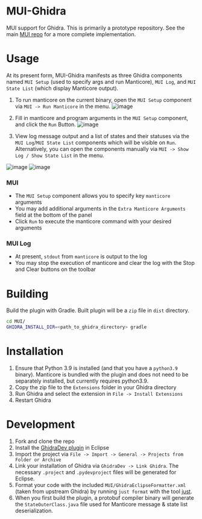 # MUI-Ghidra
MUI support for Ghidra. This is primarily a prototype repository. See the main [MUI repo](https://github.com/trailofbits/mui) for a more complete implementation.

# Usage

At its present form, MUI-Ghidra manifests as three Ghidra components named `MUI Setup` (used to specify args and run Manticore), `MUI Log`, and `MUI State List` (which display Manticore output). 

1. To run manticore on the current binary, open the `MUI Setup` component via `MUI -> Run Manticore` in the menu.
![image](https://user-images.githubusercontent.com/29654756/149530110-616c19c0-24b0-4371-ada8-f149a21c2cea.png)

2. Fill in manticore and program arguments in the `MUI Setup` component, and click the `Run` Button.
![image](https://user-images.githubusercontent.com/29654756/149530250-a1c38cef-da37-46aa-819e-f54f50edcad1.png)

3. View log message output and a list of states and their statuses via the `MUI Log`/`MUI State List` components which will be visible on `Run`. Alternatively, you can open the components manually via `MUI -> Show Log / Show State List` in the menu. 

![image](https://user-images.githubusercontent.com/29654756/149968899-ab9b5970-0e24-462f-8c5a-2861aa3ed3ad.png)
![image](https://user-images.githubusercontent.com/29654756/149969392-4a111c5f-8cf0-45aa-93e5-e0a23ac0a869.png)


### MUI
- The `MUI Setup` component allows you to specify key `manticore` arguments
- You may add additional arguments in the `Extra Manticore Arguments` field at the bottom of the panel
- Click `Run` to execute the manticore command with your desired arguments

### MUI Log
- At present, `stdout` from `manticore` is output to the log
- You may stop the execution of manticore and clear the log with the Stop and Clear buttons on the toolbar

# Building

Build the plugin with Gradle. Built plugin will be a `zip` file in `dist` directory.

```bash
cd MUI/
GHIDRA_INSTALL_DIR=<path_to_ghidra_directory> gradle
```

# Installation

1. Ensure that Python 3.9 is installed (and that you have a `python3.9` binary). Manticore is bundled with the plugin and does not need to be separately installed, but currently requires python3.9.
2. Copy the zip file to the `Extensions` folder in your Ghidra directory 
3. Run Ghidra and select the extension in `File -> Install Extensions`
4. Restart Ghidra 

# Development

1. Fork and clone the repo
2. Install the [GhidraDev plugin](https://github.com/NationalSecurityAgency/ghidra/blob/master/GhidraBuild/EclipsePlugins/GhidraDev/GhidraDevPlugin/GhidraDev_README.html) in Eclipse
3. Import the project via `File -> Import -> General -> Projects from Folder or Archive`
4. Link your installation of Ghidra via `GhidraDev -> Link Ghidra`. The necessary `.project` and `.pydevproject` files will be generated for Eclipse.
5. Format your code with the included `MUI/GhidraEclipseFormatter.xml` (taken from upstream Ghidra) by running `just format` with the tool [just](https://github.com/casey/just).
6. When you first build the plugin, a protobuf compiler binary will generate the `StateOuterClass.java` file used for Manticore message & state list deserialization.
